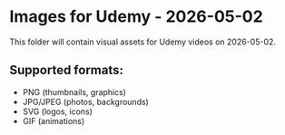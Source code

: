 # Images for Udemy - 2026-05-02

This folder will contain visual assets for Udemy videos on 2026-05-02.

## Supported formats:
- PNG (thumbnails, graphics)
- JPG/JPEG (photos, backgrounds)
- SVG (logos, icons)
- GIF (animations)
